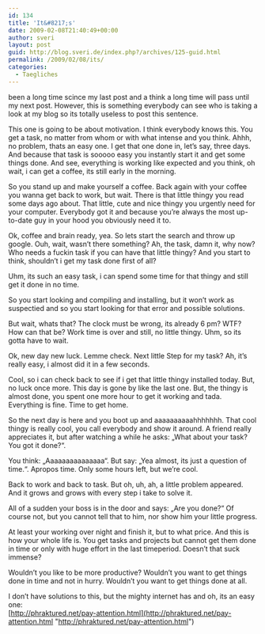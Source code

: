 ```yaml
---
id: 134
title: 'It&#8217;s'
date: 2009-02-08T21:40:49+00:00
author: sveri
layout: post
guid: http://blog.sveri.de/index.php?/archives/125-guid.html
permalink: /2009/02/08/its/
categories:
  - Taegliches
---
```

been a long time scince my last post and a think a long time will pass until my next post. However, this is something everybody can see who is taking a look at my blog so its totally useless to post this sentence.

This one is going to be about motivation. I think everybody knows this. You get a task, no matter from whom or with what intense and you think. Ahhh, no problem, thats an easy one. I get that one done in, let&#8217;s say, three days. And because that task is sooooo easy you instantly start it and get some things done. And see, everything is working like expected and you think, oh wait, i can get a coffee, its still early in the morning.
  
So you stand up and make yourself a coffee. Back again with your coffee you wanna get back to work, but wait. There is that little thingy you read some days ago about. That little, cute and nice thingy you urgently need for your computer. Everybody got it and because you&#8217;re always the most up-to-date guy in your hood you obviously need it to.
  
Ok, coffee and brain ready, yea. So lets start the search and throw up google. Ouh, wait, wasn&#8217;t there something? Ah, the task, damn it, why now? Who needs a fuckin task if you can have that little thingy? And you start to think, shouldn&#8217;t i get my task done first of all?
  
Uhm, its such an easy task, i can spend some time for that thingy and still get it done in no time.
  
So you start looking and compiling and installing, but it won&#8217;t work as suspectied and so you start looking for that error and possible solutions.
  
But wait, whats that? The clock must be wrong, its already 6 pm? WTF? How can that be? Work time is over and still, no little thingy. Uhm, so its gotta have to wait.
  
Ok, new day new luck. Lemme check. Next little Step for my task? Ah, it&#8217;s really easy, i almost did it in a few seconds.
  
Cool, so i can check back to see if i get that little thingy installed today. But, no luck once more. This day is gone by like the last one. But, the thingy is almost done, you spent one more hour to get it working and tada. Everything is fine. Time to get home.
  
So the next day is here and you boot up and aaaaaaaaaahhhhhhh. That cool thingy is really cool, you call everybody and show it around. A friend really appreciates it, but after watching a while he asks: &#8222;What about your task? You got it done?&#8220;.
  
You think: &#8222;Aaaaaaaaaaaaaaa&#8220;. But say: &#8222;Yea almost, its just a question of time.&#8220;. Apropos time. Only some hours left, but we&#8217;re cool. 
  
Back to work and back to task. But oh, uh, ah, a little problem appeared. And it grows and grows with every step i take to solve it. 
  
All of a sudden your boss is in the door and says: &#8222;Are you done?&#8220; Of course not, but you cannot tell that to him, nor show him your little progress.

At least your working over night and finish it, but to what price. And this is how your whole life is. You get tasks and projects but cannot get them done in time or only with huge effort in the last timeperiod. Doesn&#8217;t that suck immense?
  
Wouldn&#8217;t you like to be more productive? Wouldn&#8217;t you want to get things done in time and not in hurry. Wouldn&#8217;t you want to get things done at all. 
  
I don&#8217;t have solutions to this, but the mighty internet has and oh, its an easy one:  
[http://phraktured.net/pay-attention.html](http://phraktured.net/pay-attention.html "http://phraktured.net/pay-attention.html")